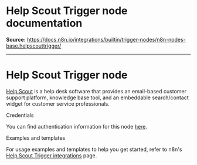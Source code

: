# Help Scout Trigger node documentation

**Source:** https://docs.n8n.io/integrations/builtin/trigger-nodes/n8n-nodes-base.helpscouttrigger/

---

# Help Scout Trigger node

[Help Scout](https://www.helpscout.com/) is a help desk software that provides an email-based customer support platform, knowledge base tool, and an embeddable search/contact widget for customer service professionals.

Credentials

You can find authentication information for this node [here](../../credentials/helpscout/).

Examples and templates

For usage examples and templates to help you get started, refer to n8n's [Help Scout Trigger integrations](https://n8n.io/integrations/helpscout-trigger/) page.
